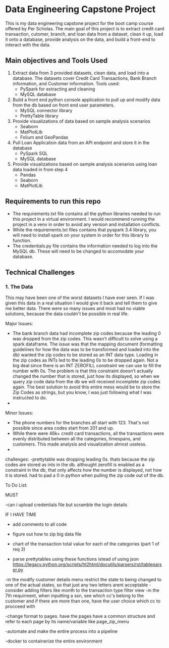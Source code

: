 # Data Engineering Capstone Project
This is my data engineering capstone project for the boot camp course offered by Per Scholas.  The main goal of this project is to extract credit card transaction, cutomer, branch, and loan data from a dataset, clean it up, load it onto a database, provide analysis on the data, and build a front-end to interact with the data.

## Main objectives and Tools Used
1. Extract data from 3 provided datasets, clean data, and load into a database.  The datasets cover Credit Card Transactions, Bank Branch information, and Customer information.  Tools used:
   * PySpark for extracting and cleaning
   * MySQL database
2. Build a front end python console application to pull up and modify data from the db based on front end user parameters.
   * MySQL connector library
   * PrettyTable library
3. Provide visualizations of data based on sample analysis scenarios
   * Seaborn
   * MatPlotLib
   * Folium and GeoPandas
4. Pull Loan Application data from an API endpoint and store it in the database
   * PySpark SQL
   * MySQL database
5. Provide visualizations based on sample analysis scenarios using loan data loaded in from step 4 
   * Pandas
   * Seaborn
   * MatPlotLib  


## Requirements to run this repo
* The requirements.txt file contains all the python libraries needed to run this project in a virtual environment.  I would recommend running the project in a venv in order to avoid any version and installation conflicts.
* While the requirements.txt files contains that pyspark 3.4 library, you will need to install spark on your system in order for this library to function.
* The credentials.py file contains the information needed to log into the MySQL db.  These will need to be changed to accomodate your database.

## Technical Challenges

### 1. The Data
This may have been one of the worst datasets I have ever seen.  If I was given this data in a real situation I would give it back and tell them to give me better data.  There were so many issues and most had no viable solutions, because the data couldn't be possible in real life.

Major Issues:
* The bank branch data had incomplete zip codes because the leading 0 was dropped from the zip codes.  This wasn't difficult to solve using a spark dataframe.  The issue was that the mapping document (formatting guidelines for how the data was to be transformed and loaded into the db) wanted the zip codes to be stored as an INT data type.  Loading in the zip codes as INTs led to the leading 0s to be dropped again.  Not a big deal since there is an INT ZEROFILL constraint we can use to fill the number with 0s.  The problem is that this constraint doesn't actually changed the number that is stored, just how its displayed, so when we query zip code data from the db we will received incomplete zip codes again.  The best solution to avoid this entire mess would be to store the Zip Codes as strings, but you know, I was just following what I was instructed to do.
* 
Minor Issues:
* The phone numbers for the branches all start with 123.  That's not possible since area codes start from 201 and up.
* While there were 46k+ credit card transactions, all the transactions were evenly distributed between all the categories, timespans, and customers.  This made analysis and visualization almost useless.
* 



challenges:
-prettytable was dropping leading 0s. thats because the zip codes are stored as ints in the db.  althought zerofill is enabled as a constraint in the db, that only affects how the number is displayed, not how it is stored.  had to pad a 0 in python when pulling the zip code out of the db.





To Do List:

MUST

-can i upload credentials file but scramble the login details






IF I HAVE TIME
- add comments to all code

- figure out how to zip big data file

- chart of the transaction total value for each of the categories (part 1 of req 3)

- parse prettytables using these functions istead of using json https://legacy.python.org/scripts/ht2html/docutils/parsers/rst/tableparser.py

-in the modify customer details menu restrict the state to being changed to one of the actual states, so that just any two letters arent acceptable
-consider adding filters like month to the transaction type filter view
-in the 7th requirment, when inputting a ssn, see which cc's belong to the customer and if there are more than one, have the user choice which cc to procceed with



-change format to pages.  have the pages have a common structure and refer to each page by its name/variable like page_zip_menu

-automate and make the entire process into a pipeline

-docker to containerize the entire environment

